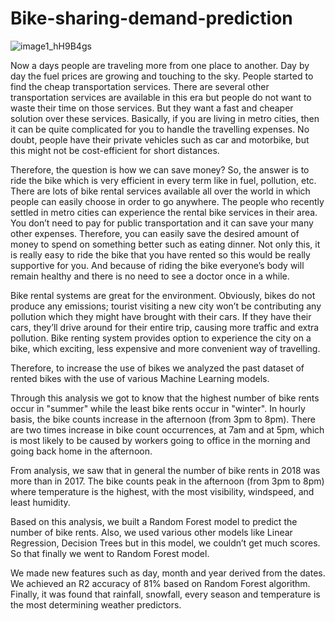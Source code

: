 # Bike-sharing-demand-prediction

![image1_hH9B4gs](https://user-images.githubusercontent.com/84036652/176590844-b4e6a903-b102-4dfe-9250-412e086e1a3d.jpg)

Now a days people are traveling more from one place to another. Day by day the fuel prices are
growing and touching to the sky. People started to find the cheap transportation services. There
are several other transportation services are available in this era but people do not want to waste
their time on those services. But they want a fast and cheaper solution over these
services. Basically, if you are living in metro cities, then it can be quite complicated for you to
handle the travelling expenses. No doubt, people have their private vehicles such as car and
motorbike, but this might not be cost-efficient for short distances.

Therefore, the question is how we can save money? So, the answer is to ride the bike which is very
efficient in every term like in fuel, pollution, etc. There are lots of bike rental services available all
over the world in which people can easily choose in order to go anywhere. The people who
recently settled in metro cities can experience the rental bike services in their area.
You don’t need to pay for public transportation and it can save your many other expenses.
Therefore, you can easily save the desired amount of money to spend on something better such as
eating dinner. Not only this, it is really easy to ride the bike that you have rented so this would be
really supportive for you. And because of riding the bike everyone’s body will remain healthy and
there is no need to see a doctor once in a while.

Bike rental systems are great for the environment. Obviously, bikes do not produce any emissions;
tourist visiting a new city won’t be contributing any pollution which they might have brought with
their cars. If they have their cars, they’ll drive around for their entire trip, causing more traffic and
extra pollution. Bike renting system provides option to experience the city on a bike, which
exciting, less expensive and more convenient way of travelling.

Therefore, to increase the use of bikes we analyzed the past dataset of rented bikes with the use of
various Machine Learning models.

Through this analysis we got to know that the highest number of bike rents occur in "summer"
while the least bike rents occur in "winter". In hourly basis, the bike counts increase in the
afternoon (from 3pm to 8pm). There are two times increase in bike count occurrences, at 7am and
at 5pm, which is most likely to be caused by workers going to office in the morning and going back
home in the afternoon.

From analysis, we saw that in general the number of bike rents in 2018 was more than in 2017. The
bike counts peak in the afternoon (from 3pm to 8pm) where temperature is the highest, with the
most visibility, windspeed, and least humidity.

Based on this analysis, we built a Random Forest model to predict the number of bike rents. Also,
we used various other models like Linear Regression, Decision Trees but in this model, we couldn’t
get much scores. So that finally we went to Random Forest model.

We made new features such as day, month and year derived from the dates. We achieved an R2
accuracy of 81% based on Random Forest algorithm.
Finally, it was found that rainfall, snowfall, every season and temperature is the most determining
weather predictors.

